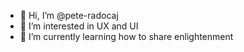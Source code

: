 - 👋 Hi, I’m @pete-radocaj
- 👀 I’m interested in UX and UI
- 🌱 I’m currently learning how to share enlightenment 


<!---
pete-radocaj/pete-radocaj is a ✨ special ✨ repository because its `README.md` (this file) appears on your GitHub profile.
You can click the Preview link to take a look at your changes.
--->
